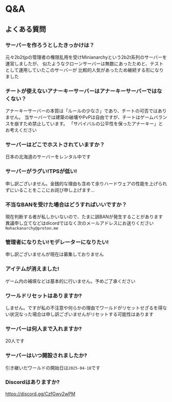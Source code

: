 # Q&A
## よくある質問

### サーバーを作ろうとしたきっかけは？
元々2b2tjpの管理者の権限乱用を受けMinianarchyという2b2t系列のサーバーを運営しましたが、
似たようなクローンサーバーは無数にあったためと、テストとして運用していたこのサーバーが
比較的人気があったため継続する形になりました
### チートが使えないアナーキーサーバーはアナーキーサーバーではなくない？
アナーキーサーバーの本質は「ルールの少なさ」であり、チートの可否ではありません。
当サーバーでは建築の破壊やPvPは自由ですが、チートはゲームバランスを崩すため禁止しています。
「サバイバルの公平性を保ったアナーキー」とお考えください
### サーバーはどこでホストされていますか？
日本の北海道のサーバーをレンタル中です
### サーバーがラグい!TPSが低い!
申し訳ございません。金銭的な理由も含めて余りハードウェアの性能を上げられずにいることをここにお詫び申し上げます…
### 不当なBANを受けた場合はどうすればいいですか？
現在判断する者が私しかいないので、たまに誤BANが発生することがあります<br>
異議申し立てなどはdicordではなく次のメールアドレスにお送りください
`Nohackanarchy@proton.me`
### 管理者になりたい!モデレーターになりたい!
申し訳ございませんが現在は募集しておりません
### アイテムが消えました!
ゲーム内の補填などは基本的に行いません。予めご了承ください
### ワールドリセットはありますか?
しません。ですが私の不注意や何らかの理由でワールドがリセットせざるを得ない状況なった場合は申し訳ございませんがリセットする可能性はあります
### サーバーは何人まで入れますか?
20人です
### サーバーはいつ開設されましたか?
引き継いだワールドの開始日は`2025-04-18`です
### Discordはありますか?
https://discord.gg/CzfGwv2wPM